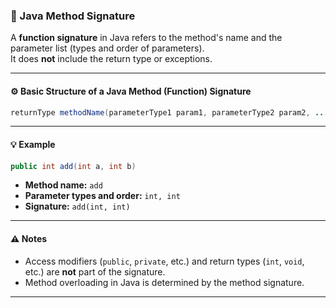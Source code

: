 ### :dart: Java Method Signature

A **function signature** in Java refers to the method's name and the parameter list (types and order of parameters).  
It does **not** include the return type or exceptions.

---

#### :gear: Basic Structure of a Java Method (Function) Signature

```java
returnType methodName(parameterType1 param1, parameterType2 param2, ...)
```

---

#### :bulb: Example

```java
public int add(int a, int b)
```

- **Method name:** `add`
- **Parameter types and order:** `int, int`
- **Signature:** `add(int, int)`

---

#### :warning: Notes

- Access modifiers (`public`, `private`, etc.) and return types (`int`, `void`, etc.) are **not** part of the signature.
- Method overloading in Java is determined by the method signature.

---